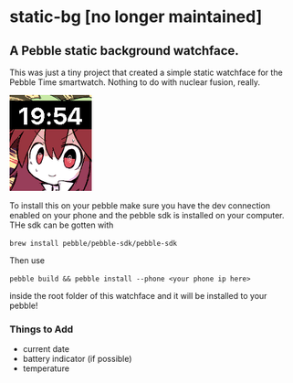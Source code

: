 # static-bg       [no longer maintained]
A Pebble static background watchface.
------------------
This was just a tiny project that created a simple static watchface for the Pebble Time smartwatch. Nothing to do with nuclear fusion, really.


![](pebble_screenshot_2015-09-19_19-54-52.png)


To install this on your pebble make sure you have the dev connection enabled on your phone and the pebble sdk is installed on your computer. THe sdk can be gotten with

`brew install pebble/pebble-sdk/pebble-sdk
`

Then use

`pebble build && pebble install --phone <your phone ip here>`

inside the root folder of this watchface and it will be installed to your pebble!


### Things to Add
- current date
- battery indicator (if possible)
- temperature
